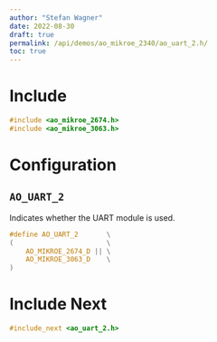 ```yaml
---
author: "Stefan Wagner"
date: 2022-08-30
draft: true
permalink: /api/demos/ao_mikroe_2340/ao_uart_2.h/
toc: true
---
```


# Include

```c
#include <ao_mikroe_2674.h>
#include <ao_mikroe_3063.h>
```

# Configuration

## `AO_UART_2`

Indicates whether the UART module is used.

```c
#define AO_UART_2       \
(                       \
    AO_MIKROE_2674_D || \
    AO_MIKROE_3063_D    \
)
```

# Include Next

```c
#include_next <ao_uart_2.h>
```
